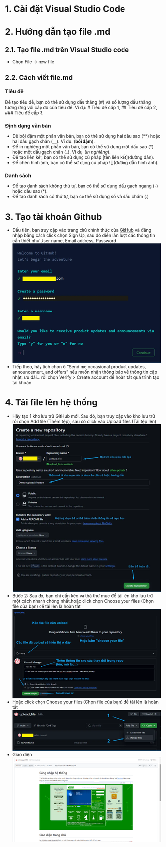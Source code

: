 # 1. Cài đặt Visual Studio Code
# 2. Hướng dẫn tạo file .md
## 2.1. Tạo file .md trên Visual Studio code
* Chọn File -> new file
## 2.2. Cách viết file.md
### Tiêu đề
Để tạo tiêu đề, bạn có thể sử dụng dấu thăng (#) và số lượng dấu thăng tương ứng với cấp độ của tiêu đề. Ví dụ: # Tiêu đề cấp 1, ## Tiêu đề cấp 2, ### Tiêu đề cấp 3.
### Định dạng văn bản
* Để bôi đậm một phần văn bản, bạn có thể sử dụng hai dấu sao (**) hoặc hai dấu gạch chân (__). Ví dụ: (**bôi đậm**).
* Để in nghiêng một phần văn bản, bạn có thể sử dụng một dấu sao (*) hoặc một dấu gạch chân (_). Ví dụ: (*in nghiêng*).
* Để tạo liên kết, bạn có thể sử dụng cú pháp [tên liên kết](đường dẫn).
* Để chèn hình ảnh, bạn có thể sử dụng cú pháp ![](đường dẫn hình ảnh).
### Danh sách
* Để tạo danh sách không thứ tự, bạn có thể sử dụng dấu gạch ngang (-) hoặc dấu sao (*). 
* Để tạo danh sách có thứ tự, bạn có thể sử dụng số và dấu chấm (.)
# 3. Tạo tài khoản Github
* Đầu tiên, bạn truy cập vào trang chủ chính thức của [GitHub](https://github.com) và đăng nhập bằng cách click chọn Sign Up, sau đó điền lần lượt các thông tin cần thiết như User name, Email address, Password
![Dangky](dangky.png)
* Tiếp theo, hãy tích chọn ô “Send me occasional product updates, announcement, and offers” nếu muốn nhận thông báo về thông tin cập nhật, ưu đãi… rồi chọn Verify > Create account để hoàn tất quá trình tạo tài khoản
# 4. Tải file lên hệ thống
* Hãy tạo 1 kho lưu trữ GitHub mới. Sau đó, bạn truy cập vào kho lưu trữ rồi chọn Add file (Thêm tệp), sau đó click vào Upload files (Tải tệp lên)
![CTaoFile](Taofile.png)
* Bước 2: Sau đó, bạn chỉ cần kéo và thả thư mục để tải lên kho lưu trữ một cách nhanh chóng nhất.hoặc click chọn Choose your files (Chọn file của bạn) để tải lên là hoàn tất
![upload](upload.png)
* Hoặc click chọn Choose your files (Chọn file của bạn) để tải lên là hoàn tất
![upload1.png](upload1.png)
* Giao diện
![KETQUA.png](KETQUA.PNG)